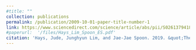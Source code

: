 ```yaml
---
#title: ""
collection: publications
permalink: /publication/2009-10-01-paper-title-number-1
link: https://www.sciencedirect.com/science/article/abs/pii/S0261379418303779
#paperurl:  '/files/Hays_Lim_Spoon_ES.pdf'
citation: 'Hays, Jude, Junghyun Lim, and Jae-Jae Spoon. 2019. &quot;The Path from Trade to Right-wing Populism in Europe &quot; <i>Electoral Studies</i>. 60:102038.'
---
```








